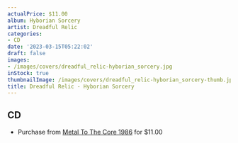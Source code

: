 ```yaml
---
actualPrice: $11.00
album: Hyborian Sorcery
artist: Dreadful Relic
categories:
- CD
date: '2023-03-15T05:22:02'
draft: false
images:
- /images/covers/dreadful_relic-hyborian_sorcery.jpg
inStock: true
thumbnailImage: /images/covers/dreadful_relic-hyborian_sorcery-thumb.jpg
title: Dreadful Relic - Hyborian Sorcery
---
```


## CD
* Purchase from [Metal To The Core 1986](https://metaltothecore1986.com/shop/dreadful-relic-hyborian-sorcery-cd/) for $11.00

